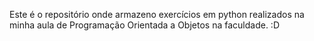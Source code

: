 Este é o repositório onde armazeno exercícios em python realizados na minha aula de Programação Orientada a Objetos na faculdade. :D
